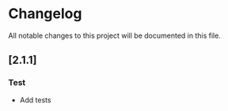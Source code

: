 # Changelog

All notable changes to this project will be documented in this file.

## [2.1.1]

### Test

- Add tests

<!-- generated by git-cliff -->